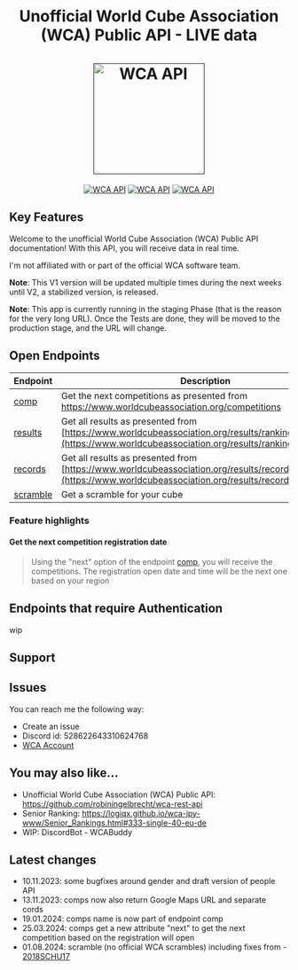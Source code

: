 <h1 align="center">
  Unofficial World Cube Association (WCA) Public API - LIVE data
  <br>
  <br>
  <a href=""><img src="https://i.ibb.co/nQgzJ0P/wca-api.png" alt="WCA API" width="200"></a>
</h1>

<p align="center">
  <a href=""><img src="https://img.shields.io/badge/heroku-%23430098.svg?style=for-the-badge&logo=heroku&logoColor=white" alt="WCA API"></a>
  <a href=""><img src="https://img.shields.io/badge/python-3670A0?style=for-the-badge&logo=python&logoColor=ffdd54" alt="WCA API"></a>
  <a href=""><img src="https://img.shields.io/badge/-selenium-%43B02A?style=for-the-badge&logo=selenium&logoColor=white" alt="WCA API"></a>
</p>

## Key Features

Welcome to the unofficial World Cube Association (WCA) Public API documentation! With this API, you will receive data in real time.

I'm not affiliated with or part of the official WCA software team.

**Note**: This V1 version will be updated multiple times during the next weeks until V2, a stabilized version, is released.

**Note**: This app is currently running in the staging Phase (that is the reason for the very long URL). Once the Tests are done, they will be moved to the production stage, and the URL will change.

## Open Endpoints

| Endpoint           | Description |
|--------------------|-------------|
| [comp](/V1/competitions.md) | Get the next competitions as presented from https://www.worldcubeassociation.org/competitions |
| [results](/V1/results.md) | Get all results as presented from [https://www.worldcubeassociation.org/results/rankings/333/single](https://www.worldcubeassociation.org/results/rankings/xxx/single) |
| [records](/V1/records.md) | Get all results as presented from [https://www.worldcubeassociation.org/results/records](https://www.worldcubeassociation.org/results/records) |
| [scramble](/V1/scramble.md) | Get a scramble for your cube|

### Feature highlights

#### Get the next competition registration date

> Using the "next" option of the endpoint [comp](/V1/competitions.md), you will receive the competitions. The registration open date and time will be the next one based on your region

## Endpoints that require Authentication

wip

## Support

## Issues

You can reach me the following way:
- Create an issue
- Discord id: 528622643310624768
- [WCA Account](https://www.worldcubeassociation.org/persons/2023HETZ02)

## You may also like...
- Unofficial World Cube Association (WCA) Public API: https://github.com/robiningelbrecht/wca-rest-api
- Senior Ranking: https://logiqx.github.io/wca-ipy-www/Senior_Rankings.html#333-single-40-eu-de
- WIP: DiscordBot - WCABuddy

## Latest changes
- 10.11.2023: some bugfixes around gender and draft version of people API
- 13.11.2023: comps now also return Google Maps URL and separate cords
- 19.01.2024: comps name is now part of endpoint comp
- 25.03.2024: comps get a new attribute "next" to get the next competition based on the registration will open
- 01.08.2024: scramble (no official WCA scrambles) including fixes from - [2018SCHU17](https://www.worldcubeassociation.org/persons/2018SCHU17)
